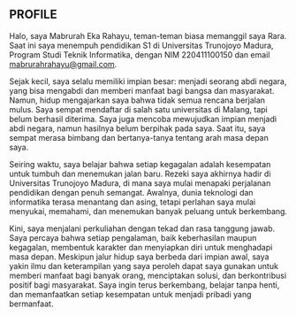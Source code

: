 ## PROFILE

Halo, saya Mabrurah Eka Rahayu, teman-teman biasa memanggil saya Rara. Saat ini saya menempuh pendidikan S1 di Universitas Trunojoyo Madura, Program Studi Teknik Informatika, dengan NIM 220411100150 dan email mabrurahrahayu@gmail.com.

Sejak kecil, saya selalu memiliki impian besar: menjadi seorang abdi negara, yang bisa mengabdi dan memberi manfaat bagi bangsa dan masyarakat. Namun, hidup mengajarkan saya bahwa tidak semua rencana berjalan mulus. Saya sempat mendaftar di salah satu universitas di Malang, tapi belum berhasil diterima. Saya juga mencoba mewujudkan impian menjadi abdi negara, namun hasilnya belum berpihak pada saya. Saat itu, saya sempat merasa bimbang dan bertanya-tanya tentang arah masa depan saya.

Seiring waktu, saya belajar bahwa setiap kegagalan adalah kesempatan untuk tumbuh dan menemukan jalan baru. Rezeki saya akhirnya hadir di Universitas Trunojoyo Madura, di mana saya mulai menapaki perjalanan pendidikan dengan penuh semangat. Awalnya, dunia teknologi dan informatika terasa menantang dan asing, tetapi perlahan saya mulai menyukai, memahami, dan menemukan banyak peluang untuk berkembang.

Kini, saya menjalani perkuliahan dengan tekad dan rasa tanggung jawab. Saya percaya bahwa setiap pengalaman, baik keberhasilan maupun kegagalan, membentuk karakter dan menyiapkan diri untuk menghadapi masa depan. Meskipun jalur hidup saya berbeda dari impian awal, saya yakin ilmu dan keterampilan yang saya peroleh dapat saya gunakan untuk memberi manfaat bagi banyak orang, menciptakan solusi, dan berkontribusi positif bagi masyarakat. Saya ingin terus berkembang, belajar tanpa henti, dan memanfaatkan setiap kesempatan untuk menjadi pribadi yang bermanfaat.